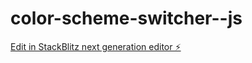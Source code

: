 # color-scheme-switcher--js

[Edit in StackBlitz next generation editor ⚡️](https://stackblitz.com/~/github.com/Manvi0408/color-scheme-switcher--js)
